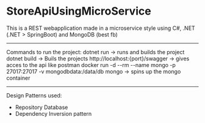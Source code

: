 # StoreApiUsingMicroService



This is a REST webapplication made in a microservice style using C#, .NET (.NET > SpringBoot) and MongoDB (best fb)


----------------

Commands to run the project:
dotnet run -> runs and builds the project
dotnet build -> Buils the projects
http://localhost:{port}/swagger -> gives acces to the api like postman
docker run -d --rm --name mongo -p 27017:27017 -v mongodbdata:/data/db mongo -> spins up the mongo container

---------------

Design Patterns used:
- Repository Database
- Dependency Inversion pattern
